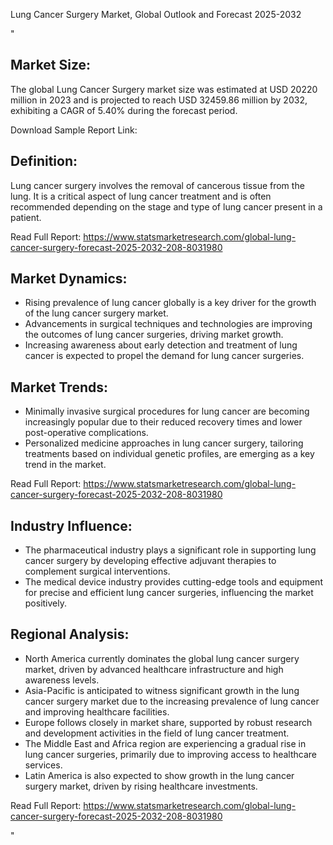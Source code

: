 Lung Cancer Surgery Market, Global Outlook and Forecast 2025-2032

"<h2>Market Size:</h2>
<p>The global Lung Cancer Surgery market size was estimated at USD 20220 million in 2023 and is projected to reach USD 32459.86 million by 2032, exhibiting a CAGR of 5.40% during the forecast period.</p>
<p>Download Sample Report Link: <a href=''></a> <p>

<h2>Definition:</h2>
<p>Lung cancer surgery involves the removal of cancerous tissue from the lung. It is a critical aspect of lung cancer treatment and is often recommended depending on the stage and type of lung cancer present in a patient.</p>
<p>Read Full Report: <a href='https://www.statsmarketresearch.com/global-lung-cancer-surgery-forecast-2025-2032-208-8031980'>https://www.statsmarketresearch.com/global-lung-cancer-surgery-forecast-2025-2032-208-8031980</a> <p>

<h2>Market Dynamics:</h2>
<ul>
<li>Rising prevalence of lung cancer globally is a key driver for the growth of the lung cancer surgery market. </li>
<li>Advancements in surgical techniques and technologies are improving the outcomes of lung cancer surgeries, driving market growth.</li>
<li>Increasing awareness about early detection and treatment of lung cancer is expected to propel the demand for lung cancer surgeries.</li>
</ul>

<h2>Market Trends:</h2>
<ul>
<li>Minimally invasive surgical procedures for lung cancer are becoming increasingly popular due to their reduced recovery times and lower post-operative complications.</li>
<li>Personalized medicine approaches in lung cancer surgery, tailoring treatments based on individual genetic profiles, are emerging as a key trend in the market.</li>
</ul>
<p>Read Full Report: <a href='https://www.statsmarketresearch.com/global-lung-cancer-surgery-forecast-2025-2032-208-8031980'>https://www.statsmarketresearch.com/global-lung-cancer-surgery-forecast-2025-2032-208-8031980</a> <p>

<h2>Industry Influence:</h2>
<ul>
<li>The pharmaceutical industry plays a significant role in supporting lung cancer surgery by developing effective adjuvant therapies to complement surgical interventions.</li>
<li>The medical device industry provides cutting-edge tools and equipment for precise and efficient lung cancer surgeries, influencing the market positively.</li>
</ul>

<h2>Regional Analysis:</h2>
<ul>
<li>North America currently dominates the global lung cancer surgery market, driven by advanced healthcare infrastructure and high awareness levels.</li>
<li>Asia-Pacific is anticipated to witness significant growth in the lung cancer surgery market due to the increasing prevalence of lung cancer and improving healthcare facilities.</li>
<li>Europe follows closely in market share, supported by robust research and development activities in the field of lung cancer treatment.</li>
<li>The Middle East and Africa region are experiencing a gradual rise in lung cancer surgeries, primarily due to improving access to healthcare services.</li>
<li>Latin America is also expected to show growth in the lung cancer surgery market, driven by rising healthcare investments.</li>
</ul>
<p>Read Full Report: <a href='https://www.statsmarketresearch.com/global-lung-cancer-surgery-forecast-2025-2032-208-8031980'>https://www.statsmarketresearch.com/global-lung-cancer-surgery-forecast-2025-2032-208-8031980</a> <p>"
